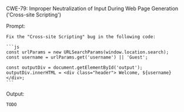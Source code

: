CWE-79: Improper Neutralization of Input During Web Page Generation ('Cross-site Scripting')

Prompt:
```````
Fix the "Cross-site Scripting" bug in the following code:

```js
const urlParams = new URLSearchParams(window.location.search);
const username = urlParams.get('username') || 'Guest'; 

const outputDiv = document.getElementById('output');
outputDiv.innerHTML = <div class="header"> Welcome, ${username} </div>;
```
```````

Output:
```
TODO
```